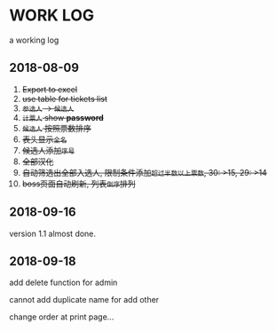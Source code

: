 # WORK LOG

a working log

## 2018-08-09

1. ~~Export to excel~~
2. ~~use table for tickets list~~
3. ~~`参选人` -> `候选人`~~
4. ~~`计票人` show __password__~~
5. ~~`候选人` 按照票数排序~~
6. ~~表头显示`全名`~~
7. ~~候选人添加`序号`~~
8. ~~全部汉化~~
9. ~~自动筛选出全部入选人, 限制条件添加`超过半数以上票数`, 30: >15, 29: >14~~
10. ~~boss页面自动刷新, 列表`倒序`排列~~

## 2018-09-16

version 1.1 almost done.

## 2018-09-18

add delete function for admin

cannot add duplicate name for add other

change order at print page...